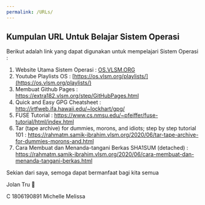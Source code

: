 ```yaml
---
permalink: /URLs/
---
```


## Kumpulan URL Untuk Belajar Sistem Operasi

Berikut adalah link yang dapat digunakan untuk mempelajari Sistem Operasi :

1. Website Utama Sistem Operasi : [OS.VLSM.ORG](https://os.vlsm.org/)
2. Youtube Playlists OS : [https://os.vlsm.org/playlists/](https://os.vlsm.org/playlists/)
3. Membuat Github Pages : https://extra182.vlsm.org/step/GitHubPages.html
4. Quick and Easy GPG Cheatsheet : http://irtfweb.ifa.hawaii.edu/~lockhart/gpg/
5. FUSE Tutorial : https://www.cs.nmsu.edu/~pfeiffer/fuse-tutorial/html/index.html
6. Tar (tape archive) for dummies, morons, and idiots; step by step tutorial 101 : https://rahmatm.samik-ibrahim.vlsm.org/2020/06/tar-tape-archive-for-dummies-morons-and.html
7. Cara Membuat dan Menanda-tangani Berkas SHA1SUM (detached) : https://rahmatm.samik-ibrahim.vlsm.org/2020/06/cara-membuat-dan-menanda-tangani-berkas.html

Sekian dari saya, semoga dapat bermanfaat bagi kita semua 

Jolan Tru 🙏

C 1806190891 Michelle Melissa
